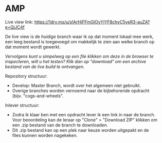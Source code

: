 # AMP
Live view link: https://1drv.ms/u/s!ArHjFFmGIOyYjYF8chyC5yeR3-auZA?e=QiJC4f

De live view is de *huidige* branch waar ik op dat moment lokaal mee werk, een leeg bestand is toegevoegd om makkelijk te zien aan welke branch op dat moment wordt gewerkt. 

*Vervolgens kunt u simpelweg op een file klikken om deze in de browser te inspecteren, wilt u het testen? Klik dan op "download" om een archive bestand van de live build te ontvangen.*

Repository structuur:
- Develop: Master Branch, wordt over het algemeen niet gebruikt.
- Overige branches worden vernoemd naar de bijbehorende opdracht (bijv. "cogs-and-wheels". 

Inlever structuur:
- Zodra ik klaar ben met een opdracht lever ik een link in naar de branch. Voor beoordeling kan de leraar op "Clone" > "Download ZIP" klikken om een .zip bestand van de branch te downloaden.
- Dit .zip bestand kan op een plek naar keuze worden uitgepakt en de files kunnen worden nagekeken.
